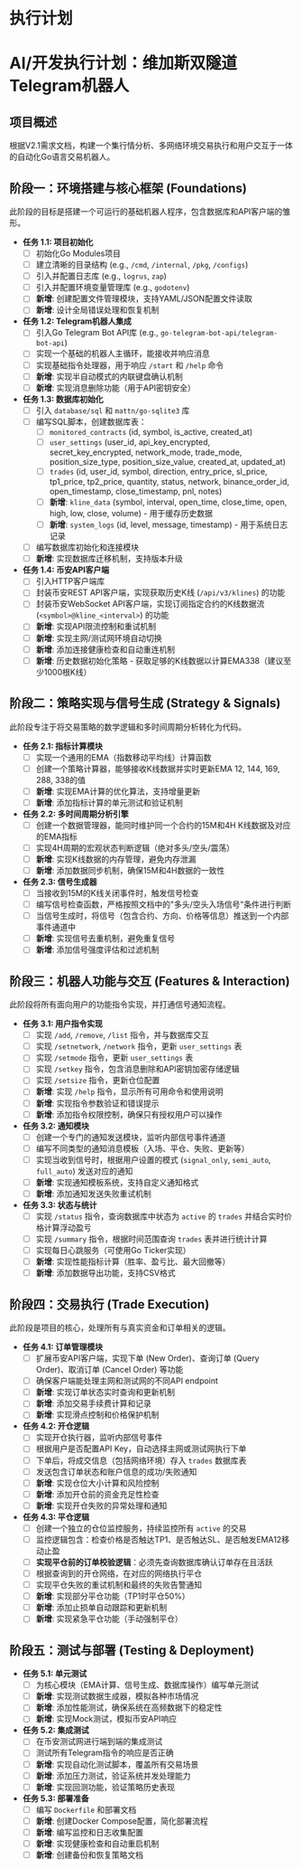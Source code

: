 # 执行计划

# AI/开发执行计划：维加斯双隧道Telegram机器人

## 项目概述

根据V2.1需求文档，构建一个集行情分析、多网络环境交易执行和用户交互于一体的自动化Go语言交易机器人。

## 阶段一：环境搭建与核心框架 (Foundations)

此阶段的目标是搭建一个可运行的基础机器人程序，包含数据库和API客户端的雏形。

- **任务 1.1: 项目初始化**
    - [ ] 初始化Go Modules项目
    - [ ] 建立清晰的目录结构 (e.g., `/cmd`, `/internal`, `/pkg`, `/configs`)
    - [ ] 引入并配置日志库 (e.g., `logrus`, `zap`)
    - [ ] 引入并配置环境变量管理库 (e.g., `godotenv`)
    - [ ] **新增**: 创建配置文件管理模块，支持YAML/JSON配置文件读取
    - [ ] **新增**: 设计全局错误处理和恢复机制
- **任务 1.2: Telegram机器人集成**
    - [ ] 引入Go Telegram Bot API库 (e.g., `go-telegram-bot-api/telegram-bot-api`)
    - [ ] 实现一个基础的机器人主循环，能接收并响应消息
    - [ ] 实现基础指令处理器，用于响应 `/start` 和 `/help` 命令
    - [ ] **新增**: 实现半自动模式的内联键盘确认机制
    - [ ] **新增**: 实现消息删除功能（用于API密钥安全）
- **任务 1.3: 数据库初始化**
    - [ ] 引入 `database/sql` 和 `mattn/go-sqlite3` 库
    - [ ] 编写SQL脚本，创建数据库表：
        - [ ] `monitored_contracts` (id, symbol, is_active, created_at)
        - [ ] `user_settings` (user_id, api_key_encrypted, secret_key_encrypted, network_mode, trade_mode, position_size_type, position_size_value, created_at, updated_at)
        - [ ] `trades` (id, user_id, symbol, direction, entry_price, sl_price, tp1_price, tp2_price, quantity, status, network, binance_order_id, open_timestamp, close_timestamp, pnl, notes)
        - [ ] **新增**: `kline_data` (symbol, interval, open_time, close_time, open, high, low, close, volume) - 用于缓存历史数据
        - [ ] **新增**: `system_logs` (id, level, message, timestamp) - 用于系统日志记录
    - [ ] 编写数据库初始化和连接模块
    - [ ] **新增**: 实现数据库迁移机制，支持版本升级
- **任务 1.4: 币安API客户端**
    - [ ] 引入HTTP客户端库
    - [ ] 封装币安REST API客户端，实现获取历史K线 (`/api/v3/klines`) 的功能
    - [ ] 封装币安WebSocket API客户端，实现订阅指定合约的K线数据流 (`<symbol>@kline_<interval>`) 的功能
    - [ ] **新增**: 实现API限流控制和重试机制
    - [ ] **新增**: 实现主网/测试网环境自动切换
    - [ ] **新增**: 添加连接健康检查和自动重连机制
    - [ ] **新增**: 历史数据初始化策略 - 获取足够的K线数据以计算EMA338（建议至少1000根K线）

## 阶段二：策略实现与信号生成 (Strategy & Signals)

此阶段专注于将交易策略的数学逻辑和多时间周期分析转化为代码。

- **任务 2.1: 指标计算模块**
    - [ ] 实现一个通用的EMA（指数移动平均线）计算函数
    - [ ] 创建一个策略计算器，能够接收K线数据并实时更新EMA 12, 144, 169, 288, 338的值
    - [ ] **新增**: 实现EMA计算的优化算法，支持增量更新
    - [ ] **新增**: 添加指标计算的单元测试和验证机制
- **任务 2.2: 多时间周期分析引擎**
    - [ ] 创建一个数据管理器，能同时维护同一个合约的15M和4H K线数据及对应的EMA指标
    - [ ] 实现4H周期的宏观状态判断逻辑（绝对多头/空头/震荡）
    - [ ] **新增**: 实现K线数据的内存管理，避免内存泄漏
    - [ ] **新增**: 添加数据同步机制，确保15M和4H数据的一致性
- **任务 2.3: 信号生成器**
    - [ ] 当接收到15M的K线关闭事件时，触发信号检查
    - [ ] 编写信号检查函数，严格按照文档中的"多头/空头入场信号"条件进行判断
    - [ ] 当信号生成时，将信号（包含合约、方向、价格等信息）推送到一个内部事件通道中
    - [ ] **新增**: 实现信号去重机制，避免重复信号
    - [ ] **新增**: 添加信号强度评估和过滤机制

## 阶段三：机器人功能与交互 (Features & Interaction)

此阶段将所有面向用户的功能指令实现，并打通信号通知流程。

- **任务 3.1: 用户指令实现**
    - [ ] 实现 `/add`, `/remove`, `/list` 指令，并与数据库交互
    - [ ] 实现 `/setnetwork`, `/network` 指令，更新 `user_settings` 表
    - [ ] 实现 `/setmode` 指令，更新 `user_settings` 表
    - [ ] 实现 `/setkey` 指令，包含消息删除和API密钥加密存储逻辑
    - [ ] 实现 `/setsize` 指令，更新仓位配置
    - [ ] **新增**: 实现 `/help` 指令，显示所有可用命令和使用说明
    - [ ] **新增**: 实现指令参数验证和错误提示
    - [ ] **新增**: 添加指令权限控制，确保只有授权用户可以操作
- **任务 3.2: 通知模块**
    - [ ] 创建一个专门的通知发送模块，监听内部信号事件通道
    - [ ] 编写不同类型的通知消息模板（入场、平仓、失败、更新等）
    - [ ] 实现当收到信号时，根据用户设置的模式 (`signal_only`, `semi_auto`, `full_auto`) 发送对应的通知
    - [ ] **新增**: 实现通知模板系统，支持自定义通知格式
    - [ ] **新增**: 添加通知发送失败重试机制
- **任务 3.3: 状态与统计**
    - [ ] 实现 `/status` 指令，查询数据库中状态为 `active` 的 `trades` 并结合实时价格计算浮动盈亏
    - [ ] 实现 `/summary` 指令，根据时间范围查询 `trades` 表并进行统计计算
    - [ ] 实现每日心跳服务（可使用Go Ticker实现）
    - [ ] **新增**: 实现性能指标计算（胜率、盈亏比、最大回撤等）
    - [ ] **新增**: 添加数据导出功能，支持CSV格式

## 阶段四：交易执行 (Trade Execution)

此阶段是项目的核心，处理所有与真实资金和订单相关的逻辑。

- **任务 4.1: 订单管理模块**
    - [ ] 扩展币安API客户端，实现下单 (New Order)、查询订单 (Query Order)、取消订单 (Cancel Order) 等功能
    - [ ] 确保客户端能处理主网和测试网的不同API endpoint
    - [ ] **新增**: 实现订单状态实时查询和更新机制
    - [ ] **新增**: 添加交易手续费计算和记录
    - [ ] **新增**: 实现滑点控制和价格保护机制
- **任务 4.2: 开仓逻辑**
    - [ ] 实现开仓执行器，监听内部信号事件
    - [ ] 根据用户是否配置API Key，自动选择主网或测试网执行下单
    - [ ] 下单后，将成交信息（包括网络环境）存入 `trades` 数据库表
    - [ ] 发送包含订单状态和账户信息的成功/失败通知
    - [ ] **新增**: 实现仓位大小计算和风险控制
    - [ ] **新增**: 添加开仓前的资金充足性检查
    - [ ] **新增**: 实现开仓失败的异常处理和通知
- **任务 4.3: 平仓逻辑**
    - [ ] 创建一个独立的仓位监控服务，持续监控所有 `active` 的交易
    - [ ] 监控逻辑包含：检查价格是否触达TP1、是否触达SL、是否触发EMA12移动止盈
    - [ ] **实现平仓前的订单校验逻辑**：必须先查询数据库确认订单存在且活跃
    - [ ] 根据查询到的开仓网络，在对应的网络执行平仓
    - [ ] 实现平仓失败的重试机制和最终的失败告警通知
    - [ ] **新增**: 实现部分平仓功能（TP1时平仓50%）
    - [ ] **新增**: 添加止损单自动跟踪和更新机制
    - [ ] **新增**: 实现紧急平仓功能（手动强制平仓）

## 阶段五：测试与部署 (Testing & Deployment)

- **任务 5.1: 单元测试**
    - [ ] 为核心模块（EMA计算、信号生成、数据库操作）编写单元测试
    - [ ] **新增**: 实现测试数据生成器，模拟各种市场情况
    - [ ] **新增**: 添加性能测试，确保系统在高频数据下的稳定性
    - [ ] **新增**: 实现Mock测试，模拟币安API响应
- **任务 5.2: 集成测试**
    - [ ] 在币安测试网进行端到端的集成测试
    - [ ] 测试所有Telegram指令的响应是否正确
    - [ ] **新增**: 实现自动化测试脚本，覆盖所有交易场景
    - [ ] **新增**: 添加压力测试，验证系统并发处理能力
    - [ ] **新增**: 实现回测功能，验证策略历史表现
- **任务 5.3: 部署准备**
    - [ ] 编写 `Dockerfile` 和部署文档
    - [ ] **新增**: 创建Docker Compose配置，简化部署流程
    - [ ] **新增**: 编写监控和日志收集配置
    - [ ] **新增**: 实现健康检查和自动重启机制
    - [ ] **新增**: 创建备份和恢复策略文档